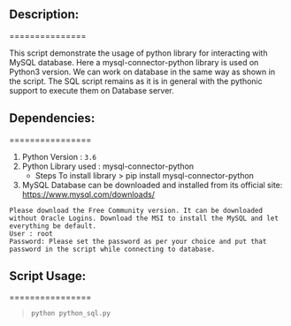 ## Description:
===============

This script demonstrate the usage of python library for interacting with MySQL database.
Here a mysql-connector-python library is used on Python3 version.
We can work on database in the same way as shown in the script.
The SQL script remains as it is in general with the pythonic support to execute them on Database server.

## Dependencies:
================

1. Python Version : `3.6`
2. Python Library used : mysql-connector-python
   * Steps To install library > pip install mysql-connector-python
3. MySQL Database can be downloaded and installed from its official site: https://www.mysql.com/downloads/

```
Please download the Free Community version. It can be downloaded without Oracle Logins. Download the MSI to install the MySQL and let everything be default.
User : root 
Password: Please set the password as per your choice and put that password in the script while connecting to database.
```

## Script Usage:
================

> `python python_sql.py`
